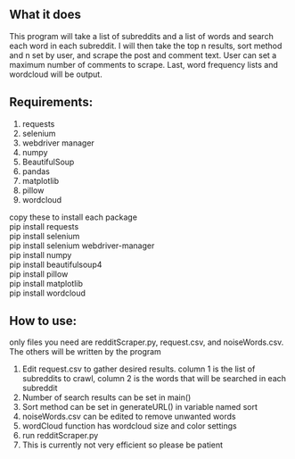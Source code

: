 ## What it does
This program will take a list of subreddits and a list of words and search each word in each subreddit. I will then take the top n results, sort method and n set by user, and scrape the post and comment text. User can set a maximum number of comments to scrape. Last, word frequency lists and wordcloud will be output.

## Requirements:
1. requests
2. selenium
3. webdriver manager
4. numpy
5. BeautifulSoup
6. pandas
7. matplotlib
8. pillow
9. wordcloud

copy these to install each package <br>
pip install requests <br>
pip install selenium <br>
pip install selenium webdriver-manager <br>
pip install numpy <br>
pip install beautifulsoup4 <br>
pip install pillow <br>
pip install matplotlib <br>
pip install wordcloud <br>

## How to use:
only files you need are redditScraper.py, request.csv, and noiseWords.csv. The others will be written by the program

1. Edit request.csv to gather desired results. column 1 is the list of subreddits to crawl, column 2 is the words that will be searched in each subreddit 
2. Number of search results can be set in main()
3. Sort method can be set in generateURL() in variable named sort
4. noiseWords.csv can be edited to remove unwanted words
5. wordCloud function has wordcloud size and color settings
6. run redditScraper.py
7. This is currently not very efficient so please be patient